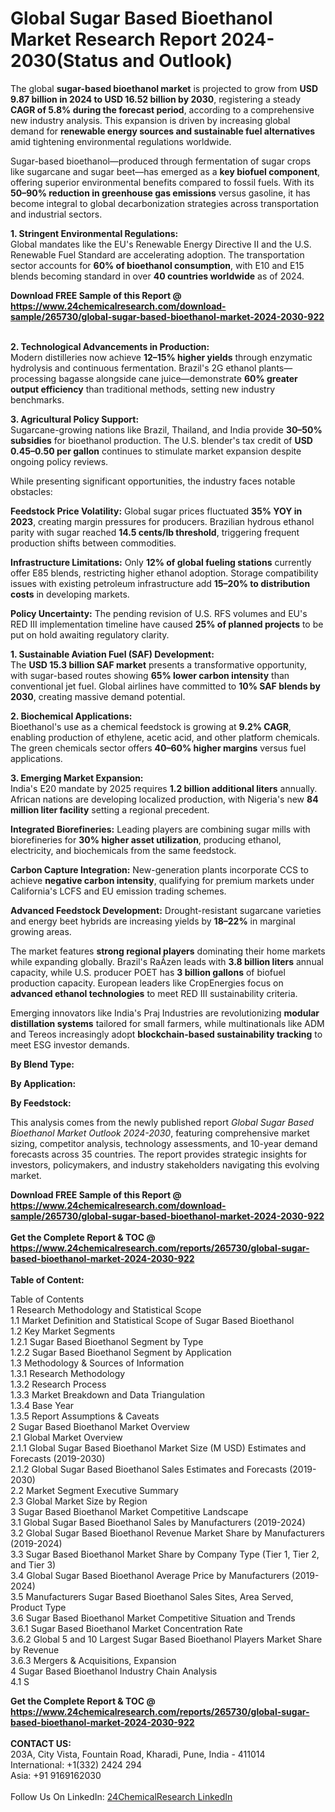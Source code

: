 <h1>Global Sugar Based Bioethanol Market Research Report 2024-2030(Status and Outlook)</h1><p>The global <strong>sugar-based bioethanol market</strong> is projected to grow from <strong>USD 9.87 billion in 2024 to USD 16.52 billion by 2030</strong>, registering a steady <strong>CAGR of 5.8% during the forecast period</strong>, according to a comprehensive new industry analysis. This expansion is driven by increasing global demand for <strong>renewable energy sources and sustainable fuel alternatives</strong> amid tightening environmental regulations worldwide.</p><p>Sugar-based bioethanol—produced through fermentation of sugar crops like sugarcane and sugar beet—has emerged as a <strong>key biofuel component</strong>, offering superior environmental benefits compared to fossil fuels. With its <strong>50–90% reduction in greenhouse gas emissions</strong> versus gasoline, it has become integral to global decarbonization strategies across transportation and industrial sectors.</p><p><strong>1. Stringent Environmental Regulations:</strong><br>
Global mandates like the EU's Renewable Energy Directive II and the U.S. Renewable Fuel Standard are accelerating adoption. The transportation sector accounts for <strong>60% of bioethanol consumption</strong>, with E10 and E15 blends becoming standard in over <strong>40 countries worldwide</strong> as of 2024.</p><div><b>Download FREE Sample of this Report @ 
            <a href="https://www.24chemicalresearch.com/download-sample/265730/global-sugar-based-bioethanol-market-2024-2030-922">
            https://www.24chemicalresearch.com/download-sample/265730/global-sugar-based-bioethanol-market-2024-2030-922</a></b></div><br><p><strong>2. Technological Advancements in Production:</strong><br>
Modern distilleries now achieve <strong>12–15% higher yields</strong> through enzymatic hydrolysis and continuous fermentation. Brazil's 2G ethanol plants—processing bagasse alongside cane juice—demonstrate <strong>60% greater output efficiency</strong> than traditional methods, setting new industry benchmarks.</p><p><strong>3. Agricultural Policy Support:</strong><br>
Sugarcane-growing nations like Brazil, Thailand, and India provide <strong>30–50% subsidies</strong> for bioethanol production. The U.S. blender's tax credit of <strong>USD 0.45–0.50 per gallon</strong> continues to stimulate market expansion despite ongoing policy reviews.</p><p>While presenting significant opportunities, the industry faces notable obstacles:</p><p><strong>Feedstock Price Volatility:</strong> Global sugar prices fluctuated <strong>35% YOY in 2023</strong>, creating margin pressures for producers. Brazilian hydrous ethanol parity with sugar reached <strong>14.5 cents/lb threshold</strong>, triggering frequent production shifts between commodities.</p><p><strong>Infrastructure Limitations:</strong> Only <strong>12% of global fueling stations</strong> currently offer E85 blends, restricting higher ethanol adoption. Storage compatibility issues with existing petroleum infrastructure add <strong>15–20% to distribution costs</strong> in developing markets.</p><p><strong>Policy Uncertainty:</strong> The pending revision of U.S. RFS volumes and EU's RED III implementation timeline have caused <strong>25% of planned projects</strong> to be put on hold awaiting regulatory clarity.</p><p><strong>1. Sustainable Aviation Fuel (SAF) Development:</strong><br>
The <strong>USD 15.3 billion SAF market</strong> presents a transformative opportunity, with sugar-based routes showing <strong>65% lower carbon intensity</strong> than conventional jet fuel. Global airlines have committed to <strong>10% SAF blends by 2030</strong>, creating massive demand potential.</p><p><strong>2. Biochemical Applications:</strong><br>
Bioethanol's use as a chemical feedstock is growing at <strong>9.2% CAGR</strong>, enabling production of ethylene, acetic acid, and other platform chemicals. The green chemicals sector offers <strong>40–60% higher margins</strong> versus fuel applications.</p><p><strong>3. Emerging Market Expansion:</strong><br>
India's E20 mandate by 2025 requires <strong>1.2 billion additional liters</strong> annually. African nations are developing localized production, with Nigeria's new <strong>84 million liter facility</strong> setting a regional precedent.</p><p><strong>Integrated Biorefineries:</strong> Leading players are combining sugar mills with biorefineries for <strong>30% higher asset utilization</strong>, producing ethanol, electricity, and biochemicals from the same feedstock.</p><p><strong>Carbon Capture Integration:</strong> New-generation plants incorporate CCS to achieve <strong>negative carbon intensity</strong>, qualifying for premium markets under California's LCFS and EU emission trading schemes.</p><p><strong>Advanced Feedstock Development:</strong> Drought-resistant sugarcane varieties and energy beet hybrids are increasing yields by <strong>18–22%</strong> in marginal growing areas.</p><p>The market features <strong>strong regional players</strong> dominating their home markets while expanding globally. Brazil's RaÃ­zen leads with <strong>3.8 billion liters</strong> annual capacity, while U.S. producer POET has <strong>3 billion gallons</strong> of biofuel production capacity. European leaders like CropEnergies focus on <strong>advanced ethanol technologies</strong> to meet RED III sustainability criteria.</p><p>Emerging innovators like India's Praj Industries are revolutionizing <strong>modular distillation systems</strong> tailored for small farmers, while multinationals like ADM and Tereos increasingly adopt <strong>blockchain-based sustainability tracking</strong> to meet ESG investor demands.</p><p><strong>By Blend Type:</strong></p><p><strong>By Application:</strong></p><p><strong>By Feedstock:</strong></p><p>This analysis comes from the newly published report <em>Global Sugar Based Bioethanol Market Outlook 2024-2030</em>, featuring comprehensive market sizing, competitor analysis, technology assessments, and 10-year demand forecasts across 35 countries. The report provides strategic insights for investors, policymakers, and industry stakeholders navigating this evolving market.</p><div><b>Download FREE Sample of this Report @ 
            <a href="https://www.24chemicalresearch.com/download-sample/265730/global-sugar-based-bioethanol-market-2024-2030-922">
            https://www.24chemicalresearch.com/download-sample/265730/global-sugar-based-bioethanol-market-2024-2030-922</a></b></div><br><div><b>Get the Complete Report & TOC @ 
            <a href="https://www.24chemicalresearch.com/reports/265730/global-sugar-based-bioethanol-market-2024-2030-922">
            https://www.24chemicalresearch.com/reports/265730/global-sugar-based-bioethanol-market-2024-2030-922</a></b></div><br>
            <b>Table of Content:</b><p>Table of Contents<br />
1 Research Methodology and Statistical Scope<br />
1.1 Market Definition and Statistical Scope of Sugar Based Bioethanol<br />
1.2 Key Market Segments<br />
1.2.1 Sugar Based Bioethanol Segment by Type<br />
1.2.2 Sugar Based Bioethanol Segment by Application<br />
1.3 Methodology & Sources of Information<br />
1.3.1 Research Methodology<br />
1.3.2 Research Process<br />
1.3.3 Market Breakdown and Data Triangulation<br />
1.3.4 Base Year<br />
1.3.5 Report Assumptions & Caveats<br />
2 Sugar Based Bioethanol Market Overview<br />
2.1 Global Market Overview<br />
2.1.1 Global Sugar Based Bioethanol Market Size (M USD) Estimates and Forecasts (2019-2030)<br />
2.1.2 Global Sugar Based Bioethanol Sales Estimates and Forecasts (2019-2030)<br />
2.2 Market Segment Executive Summary<br />
2.3 Global Market Size by Region<br />
3 Sugar Based Bioethanol Market Competitive Landscape<br />
3.1 Global Sugar Based Bioethanol Sales by Manufacturers (2019-2024)<br />
3.2 Global Sugar Based Bioethanol Revenue Market Share by Manufacturers (2019-2024)<br />
3.3 Sugar Based Bioethanol Market Share by Company Type (Tier 1, Tier 2, and Tier 3)<br />
3.4 Global Sugar Based Bioethanol Average Price by Manufacturers (2019-2024)<br />
3.5 Manufacturers Sugar Based Bioethanol Sales Sites, Area Served, Product Type<br />
3.6 Sugar Based Bioethanol Market Competitive Situation and Trends<br />
3.6.1 Sugar Based Bioethanol Market Concentration Rate<br />
3.6.2 Global 5 and 10 Largest Sugar Based Bioethanol Players Market Share by Revenue<br />
3.6.3 Mergers & Acquisitions, Expansion<br />
4 Sugar Based Bioethanol Industry Chain Analysis<br />
4.1 S</p><div><b>Get the Complete Report & TOC @ 
            <a href="https://www.24chemicalresearch.com/reports/265730/global-sugar-based-bioethanol-market-2024-2030-922">
            https://www.24chemicalresearch.com/reports/265730/global-sugar-based-bioethanol-market-2024-2030-922</a></b></div><br><b>CONTACT US:</b><br>
            203A, City Vista, Fountain Road, Kharadi, Pune, India - 411014<br>
            International: +1(332) 2424 294<br>
            Asia: +91 9169162030 <br><br>
            Follow Us On LinkedIn: <a href="https://www.linkedin.com/company/24chemicalresearch/">24ChemicalResearch LinkedIn</a>